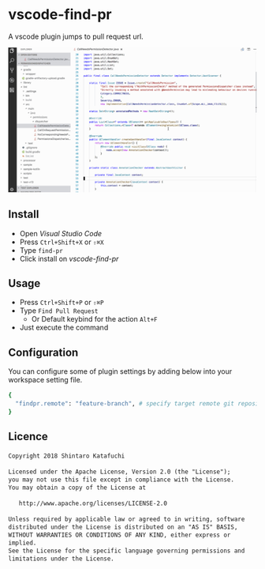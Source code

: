 # vscode-find-pr

A vscode plugin jumps to pull request url.

![demo](./images/demo.gif)

## Install

- Open _Visual Studio Code_
- Press `Ctrl+Shift+X` or `⇧⌘X`
- Type `find-pr`
- Click install on _vscode-find-pr_

## Usage

- Press `Ctrl+Shift+P` or `⇧⌘P`
- Type `Find Pull Request`
  - Or Default keybind for the action `Alt+F`
- Just execute the command

## Configuration

You can configure some of plugin settings by adding below into your workspace setting file.

```sh
{
  "findpr.remote": "feature-branch", # specify target remote git repository, default is "origin"
}
```

## Licence

```
Copyright 2018 Shintaro Katafuchi

Licensed under the Apache License, Version 2.0 (the "License");
you may not use this file except in compliance with the License.
You may obtain a copy of the License at

   http://www.apache.org/licenses/LICENSE-2.0

Unless required by applicable law or agreed to in writing, software
distributed under the License is distributed on an "AS IS" BASIS,
WITHOUT WARRANTIES OR CONDITIONS OF ANY KIND, either express or implied.
See the License for the specific language governing permissions and
limitations under the License.
```
